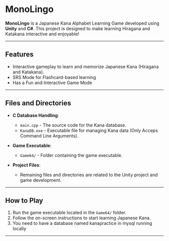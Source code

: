 # MonoLingo

**MonoLingo** is a Japanese Kana Alphabet Learning Game developed using **Unity** and **C#**. This project is designed to make learning Hiragana and Katakana interactive and enjoyable!

---

## Features

- Interactive gameplay to learn and memorize Japanese Kana (Hiragana and Katakana).
- SRS Mode for Flashcard-based learning
- Has a Fun and Interactive Game Mode
---

## Files and Directories

- **C Database Handling**:
  - `main.cpp` - The source code for the Kana database.
  - `KanaDB.exe` - Executable file for managing Kana data (Only Acceps Command Line Arguments).
  
- **Game Executable**:
  - `Game64/` - Folder containing the game executable.

- **Project Files**:
  - Remaining files and directories are related to the Unity project and game development.

---

## How to Play

1. Run the game executable located in the `Game64/` folder.
2. Follow the on-screen instructions to start learning Japanese Kana.
3. You need to have a database named kanapractice in mysql running locally

---
